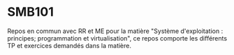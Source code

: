 # SMB101
Repos en commun avec RR et ME pour la matière "Système d'exploitation : principes; programmation et virtualisation", ce repos comporte les différents TP et exercices demandés dans la matière.
